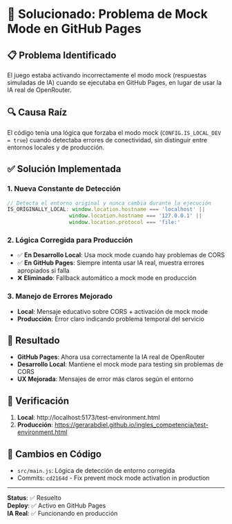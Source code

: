 # 🔧 Solucionado: Problema de Mock Mode en GitHub Pages

## 📋 Problema Identificado
El juego estaba activando incorrectamente el modo mock (respuestas simuladas de IA) cuando se ejecutaba en GitHub Pages, en lugar de usar la IA real de OpenRouter.

## 🔍 Causa Raíz
El código tenía una lógica que forzaba el modo mock (`CONFIG.IS_LOCAL_DEV = true`) cuando detectaba errores de conectividad, sin distinguir entre entornos locales y de producción.

## ✅ Solución Implementada

### 1. **Nueva Constante de Detección**
```javascript
// Detecta el entorno original y nunca cambia durante la ejecución
IS_ORIGINALLY_LOCAL: window.location.hostname === 'localhost' || 
                    window.location.hostname === '127.0.0.1' ||
                    window.location.protocol === 'file:'
```

### 2. **Lógica Corregida para Producción**
- ✅ **En Desarrollo Local**: Usa mock mode cuando hay problemas de CORS
- ✅ **En GitHub Pages**: Siempre intenta usar IA real, muestra errores apropiados si falla
- ❌ **Eliminado**: Fallback automático a mock mode en producción

### 3. **Manejo de Errores Mejorado**
- **Local**: Mensaje educativo sobre CORS + activación de mock mode
- **Producción**: Error claro indicando problema temporal del servicio

## 🚀 Resultado
- **GitHub Pages**: Ahora usa correctamente la IA real de OpenRouter
- **Desarrollo Local**: Mantiene el mock mode para testing sin problemas de CORS
- **UX Mejorada**: Mensajes de error más claros según el entorno

## 🧪 Verificación
1. **Local**: http://localhost:5173/test-environment.html
2. **Producción**: https://gerarabdiel.github.io/ingles_competencia/test-environment.html

## 📝 Cambios en Código
- `src/main.js`: Lógica de detección de entorno corregida
- Commits: `cd2164d` - Fix prevent mock mode activation in production

---
**Status**: ✅ Resuelto  
**Deploy**: ✅ Activo en GitHub Pages  
**IA Real**: ✅ Funcionando en producción
